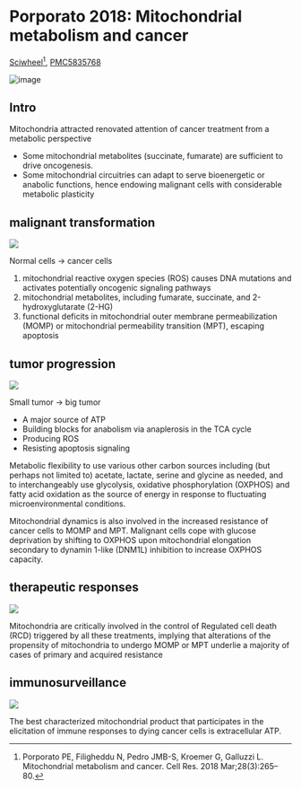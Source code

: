 # Porporato 2018: Mitochondrial metabolism and cancer


[Sciwheel](https://sciwheel.com/work/#/items/5117277/)[^Porporato2018], [PMC5835768](https://www.ncbi.nlm.nih.gov/pmc/articles/PMC5835768/)

<!--more-->

![image](https://user-images.githubusercontent.com/40054455/142380357-683029fd-efd4-4853-b2b7-4c9efe5bc1aa.png)


## Intro

Mitochondria attracted renovated attention of cancer treatment from a metabolic perspective
- Some mitochondrial metabolites (succinate, fumarate) are sufficient to drive oncogenesis.
- Some mitochondrial circuitries can adapt to serve bioenergetic or anabolic functions, hence endowing malignant cells with considerable metabolic plasticity

## malignant transformation

![](https://user-images.githubusercontent.com/40054455/142381803-f891ae97-670b-4be8-8228-a3a6a284ecac.png)

Normal cells -> cancer cells

1. mitochondrial reactive oxygen species (ROS) causes DNA mutations and activates potentially oncogenic signaling pathways
2. mitochondrial metabolites, including fumarate, succinate, and 2-hydroxyglutarate (2-HG)
3. functional deficits in mitochondrial outer membrane permeabilization (MOMP) or mitochondrial permeability transition (MPT), escaping apoptosis

## tumor progression

![](https://user-images.githubusercontent.com/40054455/142382952-ba37a8b9-e4b7-4977-92d7-29896637537f.png)

Small tumor -> big tumor

-  A major source of ATP
-  Building blocks for anabolism via anaplerosis in the TCA cycle
-  Producing ROS
-  Resisting apoptosis signaling

Metabolic flexibility to use various other carbon sources including (but perhaps not limited to) acetate, lactate, serine and glycine as needed, and to interchangeably use glycolysis, oxidative phosphorylation (OXPHOS) and fatty acid oxidation as the source of energy in response to fluctuating microenvironmental conditions.

Mitochondrial dynamics is also involved in the increased resistance of cancer cells to MOMP and MPT. Malignant cells cope with glucose deprivation by shifting to OXPHOS upon mitochondrial elongation secondary to dynamin 1-like (DNM1L) inhibition to increase OXPHOS capacity.

## therapeutic responses

![](https://user-images.githubusercontent.com/40054455/142383268-4c9d1a32-6503-4282-a075-8b52bd7fcd20.png)

Mitochondria are critically involved in the control of Regulated cell death (RCD) triggered by all these treatments, implying that alterations of the propensity of mitochondria to undergo MOMP or MPT underlie a majority of cases of primary and acquired resistance

## immunosurveillance

![](https://user-images.githubusercontent.com/40054455/142383416-5e3adcdb-6ff1-4b07-ad71-83da71837d7c.png)

The best characterized mitochondrial product that participates in the elicitation of immune responses to dying cancer cells is extracellular ATP.

[^Porporato2018]: Porporato PE, Filigheddu N, Pedro JMB-S, Kroemer G, Galluzzi L. Mitochondrial metabolism and cancer. Cell Res. 2018 Mar;28(3):265–80.

